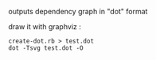 outputs dependency graph in "dot" format

draw it with graphviz :

```
create-dot.rb > test.dot
dot -Tsvg test.dot -O
```

